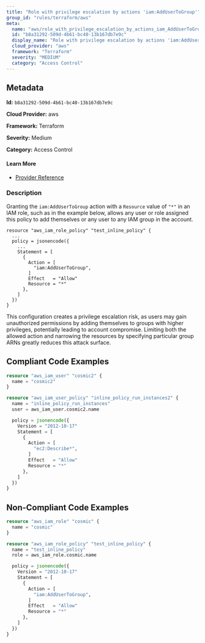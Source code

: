 ```yaml
---
title: "Role with privilege escalation by actions 'iam:AddUserToGroup'"
group_id: "rules/terraform/aws"
meta:
  name: "aws/role_with_privilege_escalation_by_actions_iam_AddUserToGroup"
  id: "b8a31292-509d-4b61-bc40-13b167db7e9c"
  display_name: "Role with privilege escalation by actions 'iam:AddUserToGroup'"
  cloud_provider: "aws"
  framework: "Terraform"
  severity: "MEDIUM"
  category: "Access Control"
---
```

## Metadata

**Id:** `b8a31292-509d-4b61-bc40-13b167db7e9c`

**Cloud Provider:** aws

**Framework:** Terraform

**Severity:** Medium

**Category:** Access Control

#### Learn More

 - [Provider Reference](https://registry.terraform.io/providers/hashicorp/aws/latest/docs/resources/iam_role_policy#policy)

### Description

 Granting the `iam:AddUserToGroup` action with a `Resource` value of `"*"` in an IAM role, such as in the example below, allows any user or role assigned this policy to add themselves or any user to any IAM group in the account.

```
resource "aws_iam_role_policy" "test_inline_policy" {
  ...
  policy = jsonencode({
    ...
    Statement = [
      {
        Action = [
          "iam:AddUserToGroup",
        ]
        Effect   = "Allow"
        Resource = "*"
      },
    ]
  })
}
```

This configuration creates a privilege escalation risk, as users may gain unauthorized permissions by adding themselves to groups with higher privileges, potentially leading to account compromise. Limiting both the allowed action and narrowing the resources by specifying particular group ARNs greatly reduces this attack surface.


## Compliant Code Examples
```tf
resource "aws_iam_user" "cosmic2" {
  name = "cosmic2"
}

resource "aws_iam_user_policy" "inline_policy_run_instances2" {
  name = "inline_policy_run_instances"
  user = aws_iam_user.cosmic2.name

  policy = jsonencode({
    Version = "2012-10-17"
    Statement = [
      {
        Action = [
          "ec2:Describe*",
        ]
        Effect   = "Allow"
        Resource = "*"
      },
    ]
  })
}

```
## Non-Compliant Code Examples
```tf
resource "aws_iam_role" "cosmic" {
  name = "cosmic"
}

resource "aws_iam_role_policy" "test_inline_policy" {
  name = "test_inline_policy"
  role = aws_iam_role.cosmic.name

  policy = jsonencode({
    Version = "2012-10-17"
    Statement = [
      {
        Action = [
          "iam:AddUserToGroup",
        ]
        Effect   = "Allow"
        Resource = "*"
      },
    ]
  })
}


```